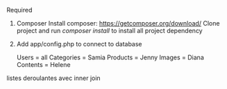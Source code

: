 Required

1. Composer 
    Install composer: https://getcomposer.org/download/
    Clone project and run *composer install* to install all project dependency
    
2. Add app/config.php to connect to database
    
    Users = all
    Categories = Samia
    Products = Jenny
    Images = Diana
    Contents = Helene
    

listes deroulantes avec inner join

